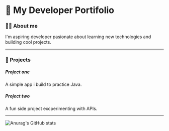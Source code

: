 # 🌟 My Developer Portifolio 

### 🤵🏻 About me 
I'm aspiring developer pasionate about learning new technologies and building cool projects.

---

### 🚀 Projects 

##### **Project one** 
A simple app i build to practice Java.

##### **Project two** 
A fun side project excperimenting with APIs.

---
![Anurag's GitHub stats](https://github-readme-stats.vercel.app/api?username=joaopaulo-BDev&&show_icons=true&theme=dark)


